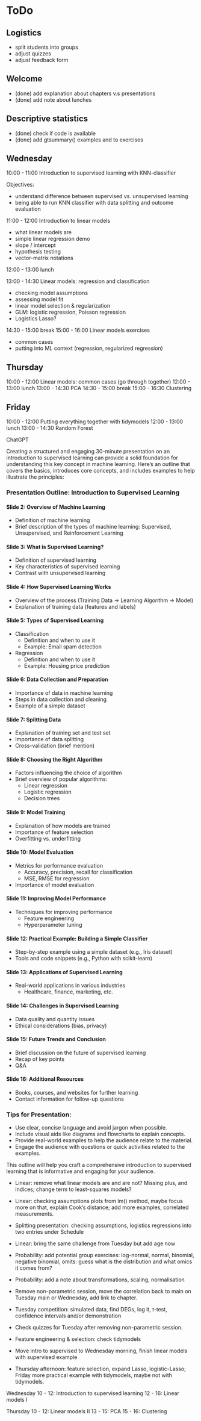 # ToDo

## Logistics

- split students into groups
- adjust quizzes
- adjust feedback form

## Welcome

- (done) add explanation about chapters v.s presentations
- (done) add note about lunches

## Descriptive statistics

- (done) check if code is available
- (done) add gtsummary() examples and to exercises 

## Wednesday

10:00 - 11:00 Introduction to supervised learning with KNN-classifier

Objectives:

- understand difference between supervised vs. unsupervised learning
- being able to run KNN classifier with data splitting and outcome evaluation

11:00 - 12:00 Introduction to linear models

- what linear models are
- simple linear regression demo
- slope / intercept
- hypothesis testing
- vector-matrix notations

12:00 - 13:00 lunch

13:00 - 14:30 Linear models: regression and classification

- checking model assumptions
- assessing model fit
- linear model selection & regularization
- GLM: logistic regression, Poisson regression
- Logistics Lasso?

14:30 - 15:00 break
15:00 - 16:00 Linear models exercises

- common cases
- putting into ML context (regression, regularized regression)

## Thursday

10:00 - 12:00 Linear models: common cases (go through together)
12:00 - 13:00 lunch
13:00 - 14:30 PCA
14:30 - 15:00 break
15:00 - 16:30 Clustering

## Friday

10:00 - 12:00 Putting everything together with tidymodels
12:00 - 13:00 lunch
13:00 - 14:30 Random Forest

ChatGPT

Creating a structured and engaging 30-minute presentation on an introduction to supervised learning can provide a solid foundation for understanding this key concept in machine learning. Here’s an outline that covers the basics, introduces core concepts, and includes examples to help illustrate the principles:

### Presentation Outline: Introduction to Supervised Learning

#### Slide 2: Overview of Machine Learning
- Definition of machine learning
- Brief description of the types of machine learning: Supervised, Unsupervised, and Reinforcement Learning

#### Slide 3: What is Supervised Learning?
- Definition of supervised learning
- Key characteristics of supervised learning
- Contrast with unsupervised learning

#### Slide 4: How Supervised Learning Works
- Overview of the process (Training Data -> Learning Algorithm -> Model)
- Explanation of training data (features and labels)

#### Slide 5: Types of Supervised Learning
- Classification
  - Definition and when to use it
  - Example: Email spam detection
- Regression
  - Definition and when to use it
  - Example: Housing price prediction

#### Slide 6: Data Collection and Preparation
- Importance of data in machine learning
- Steps in data collection and cleaning
- Example of a simple dataset

#### Slide 7: Splitting Data
- Explanation of training set and test set
- Importance of data splitting
- Cross-validation (brief mention)

#### Slide 8: Choosing the Right Algorithm
- Factors influencing the choice of algorithm
- Brief overview of popular algorithms:
  - Linear regression
  - Logistic regression
  - Decision trees

#### Slide 9: Model Training
- Explanation of how models are trained
- Importance of feature selection
- Overfitting vs. underfitting

#### Slide 10: Model Evaluation
- Metrics for performance evaluation
  - Accuracy, precision, recall for classification
  - MSE, RMSE for regression
- Importance of model evaluation

#### Slide 11: Improving Model Performance
- Techniques for improving performance
  - Feature engineering
  - Hyperparameter tuning

#### Slide 12: Practical Example: Building a Simple Classifier
- Step-by-step example using a simple dataset (e.g., Iris dataset)
- Tools and code snippets (e.g., Python with scikit-learn)

#### Slide 13: Applications of Supervised Learning
- Real-world applications in various industries
  - Healthcare, finance, marketing, etc.

#### Slide 14: Challenges in Supervised Learning
- Data quality and quantity issues
- Ethical considerations (bias, privacy)

#### Slide 15: Future Trends and Conclusion
- Brief discussion on the future of supervised learning
- Recap of key points
- Q&A

#### Slide 16: Additional Resources
- Books, courses, and websites for further learning
- Contact information for follow-up questions

### Tips for Presentation:
- Use clear, concise language and avoid jargon when possible.
- Include visual aids like diagrams and flowcharts to explain concepts.
- Provide real-world examples to help the audience relate to the material.
- Engage the audience with questions or quick activities related to the examples.

This outline will help you craft a comprehensive introduction to supervised learning that is informative and engaging for your audience.




- Linear: remove what linear models are and are not? Missing plus, and indices; change term to least-squares models?
- Linear: checking assumptions plots from lm() method, maybe focus more on that, explain Cook’s distance; add more examples, correlated measurements.
- Splitting presentation: checking assumptions, logistics regressions into two entries under Schedule 
- Linear: bring the same challenge from Tuesday but add age now






- Probability: add potential group exercises: log-normal, normal, binomial, negative binomial, omits: guess what is the distribution and what omics it comes from?
- Probability: add a note about transformations, scaling, normalisation
- Remove non-parametric session, move the correlation back to main on Tuesday main or Wednesday, add link to chapter.
- Tuesday competition: simulated data, find DEGs, log it, t-test, confidence intervals and/or demonstration
- Check quizzes for Tuesday after removing non-parametric session.
  

- Feature engineering & selection: check tidymodels
- Move intro to supervised to Wednesday morning, finish linear models with supervised example
- Thursday afternoon: feature selection, expand Lasso, logistic-Lasso; Friday more practical example with tidymodels, maybe not with tidymodels.


Wednesday
10 - 12: Introduction to supervised learning
12 - 16: Linear models I

Thursday
10 - 12: Linear models II
13 - 15: PCA
15 - 16: Clustering

